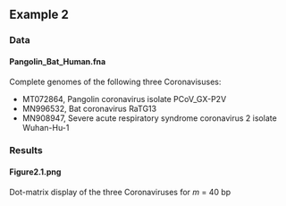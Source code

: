 
## Example 2

### Data
#### Pangolin_Bat_Human.fna
Complete genomes of the following three Coronavisuses:
* MT072864, Pangolin coronavirus isolate PCoV_GX-P2V
* MN996532, Bat coronavirus RaTG13
* MN908947, Severe acute respiratory syndrome coronavirus 2 isolate Wuhan-Hu-1

### Results
#### Figure2.1.png
Dot-matrix display of the three Coronaviruses for _m_ = 40 bp

